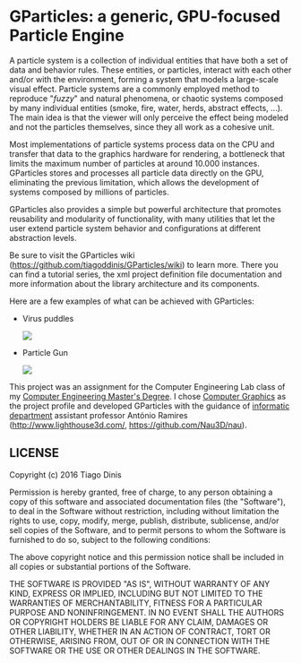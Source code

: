 # GParticles: a generic, GPU-focused Particle Engine

A particle system is a collection of individual entities that have both a set of data and behavior rules. These entities, or particles, interact with each other and/or with the environment, forming a system that models a large-scale visual effect. Particle systems are a commonly employed method to reproduce "_fuzzy_" and natural phenomena, or chaotic systems composed by many individual entities (smoke, fire, water, herds, abstract effects, ...).  The main idea is that the viewer will only perceive the effect being modeled and not the particles themselves, since they all work as a cohesive unit.

Most implementations of particle systems process data on the CPU and transfer that data to the graphics hardware for rendering, a bottleneck that limits the maximum number of particles at around 10.000 instances. GParticles stores and processes all particle data directly on the GPU, eliminating the previous limitation, which allows the development of systems composed by millions of particles.

GParticles also provides a simple but powerful architecture that promotes reusability and modularity of functionality, with many utilities that let the user extend particle system behavior and configurations at different abstraction levels.

Be sure to visit the GParticles wiki (<https://github.com/tiagoddinis/GParticles/wiki>) to learn more. There you can find a tutorial series, the xml project definition file documentation and more information about the library architecture and its components.

Here are a few examples of what can be achieved with GParticles:
* Virus puddles

  ![](http://i.imgur.com/5uPBhE4.gif)

* Particle Gun

  ![](http://i.imgur.com/dKQiQl2.gif)

This project was an assignment for the Computer Engineering Lab class of my [Computer Engineering Master's Degree](https://www.di.uminho.pt/miei.html). I chose [Computer Graphics](http://www3.di.uminho.pt/uce-cg/>) as the project profile and developed GParticles with the guidance of [informatic department](https://www.di.uminho.pt/) assistant professor António Ramires (<http://www.lighthouse3d.com/>, <https://github.com/Nau3D/nau>).


## LICENSE
Copyright (c) 2016 Tiago Dinis

Permission is hereby granted, free of charge, to any person obtaining a copy
of this software and associated documentation files (the "Software"), to deal
in the Software without restriction, including without limitation the rights
to use, copy, modify, merge, publish, distribute, sublicense, and/or sell
copies of the Software, and to permit persons to whom the Software is
furnished to do so, subject to the following conditions:

The above copyright notice and this permission notice shall be included in all
copies or substantial portions of the Software.

THE SOFTWARE IS PROVIDED "AS IS", WITHOUT WARRANTY OF ANY KIND, EXPRESS OR
IMPLIED, INCLUDING BUT NOT LIMITED TO THE WARRANTIES OF MERCHANTABILITY,
FITNESS FOR A PARTICULAR PURPOSE AND NONINFRINGEMENT. IN NO EVENT SHALL THE
AUTHORS OR COPYRIGHT HOLDERS BE LIABLE FOR ANY CLAIM, DAMAGES OR OTHER
LIABILITY, WHETHER IN AN ACTION OF CONTRACT, TORT OR OTHERWISE, ARISING FROM,
OUT OF OR IN CONNECTION WITH THE SOFTWARE OR THE USE OR OTHER DEALINGS IN THE
SOFTWARE.